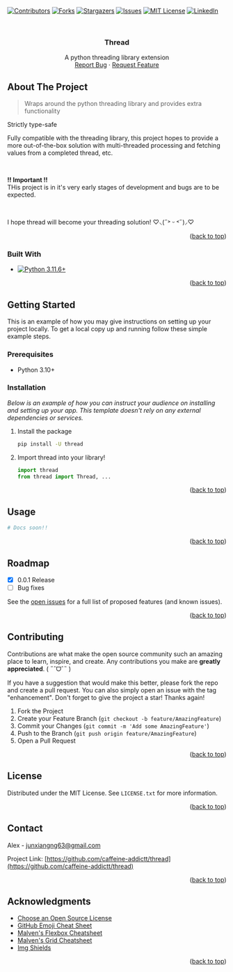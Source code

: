 <a name="readme-top"></a>



<!-- PROJECT SHIELDS -->
<!--
*** I'm using markdown "reference style" links for readability.
*** Reference links are enclosed in brackets [ ] instead of parentheses ( ).
*** See the bottom of this document for the declaration of the reference variables
*** for contributors-url, forks-url, etc. This is an optional, concise syntax you may use.
*** https://www.markdownguide.org/basic-syntax/#reference-style-links
-->
[![Contributors][contributors-shield]][contributors-url]
[![Forks][forks-shield]][forks-url]
[![Stargazers][stars-shield]][stars-url]
[![Issues][issues-shield]][issues-url]
[![MIT License][license-shield]][license-url]
[![LinkedIn][linkedin-shield]][linkedin-url]

<!-- PROJECT LOGO -->
<br />
<div align="center">
  <h3 align="center">Thread</h3>

  <p align="center">
    A python threading library extension
    <br />
    <a href="https://github.com/caffeine-addictt/thread/issues">Report Bug</a>
    ·
    <a href="https://github.com/caffeine-addictt/thread/issues">Request Feature</a>
  </p>
</div>



<!-- ABOUT THE PROJECT -->
## About The Project
> Wraps around the python threading library and provides extra functionality

Strictly type-safe

Fully compatible with the threading library, this project hopes to provide a more out-of-the-box solution with multi-threaded processing and fetching values from a completed thread, etc.

<br />

**!! Important !!**<br />
THis project is in it's very early stages of development and bugs are to be expected.

<br />

I hope thread will become your threading solution! ♡⸜(˶˃ ᵕ ˂˶)⸝♡

<p align="right">(<a href="#readme-top">back to top</a>)</p>



### Built With

* [![Python 3.11.6+](https://img.shields.io/badge/python-3.11.6+-blue.svg)](https://www.python.org/downloads/release/python-3116/)

<p align="right">(<a href="#readme-top">back to top</a>)</p>



<!-- GETTING STARTED -->
## Getting Started

This is an example of how you may give instructions on setting up your project locally.
To get a local copy up and running follow these simple example steps.

### Prerequisites

* Python 3.10+

### Installation

_Below is an example of how you can instruct your audience on installing and setting up your app. This template doesn't rely on any external dependencies or services._

1. Install the package
   ```sh
   pip install -U thread
   ```
2. Import thread into your library!
   ```py
   import thread
   from thread import Thread, ...
   ```

<p align="right">(<a href="#readme-top">back to top</a>)</p>



<!-- USAGE EXAMPLES -->
## Usage

```bash
# Docs soon!!
```

<p align="right">(<a href="#readme-top">back to top</a>)</p>



<!-- ROADMAP -->
## Roadmap

- [x] 0.0.1 Release
- [ ] Bug fixes

See the [open issues](https://github.com/caffeine-addictt/thread/issues) for a full list of proposed features (and known issues).

<p align="right">(<a href="#readme-top">back to top</a>)</p>



<!-- CONTRIBUTING -->
## Contributing

Contributions are what make the open source community such an amazing place to learn, inspire, and create. Any contributions you make are **greatly appreciated**. ( ˶ˆᗜˆ˵ )

If you have a suggestion that would make this better, please fork the repo and create a pull request. You can also simply open an issue with the tag "enhancement".
Don't forget to give the project a star! Thanks again!

1. Fork the Project
2. Create your Feature Branch (`git checkout -b feature/AmazingFeature`)
3. Commit your Changes (`git commit -m 'Add some AmazingFeature'`)
4. Push to the Branch (`git push origin feature/AmazingFeature`)
5. Open a Pull Request

<p align="right">(<a href="#readme-top">back to top</a>)</p>



<!-- LICENSE -->
## License

Distributed under the MIT License. See `LICENSE.txt` for more information.

<p align="right">(<a href="#readme-top">back to top</a>)</p>



<!-- CONTACT -->
## Contact

Alex - junxiangng63@gmail.com

Project Link: [https://github.com/caffeine-addictt/thread](https://github.com/caffeine-addictt/thread)

<p align="right">(<a href="#readme-top">back to top</a>)</p>



<!-- ACKNOWLEDGMENTS -->
## Acknowledgments

* [Choose an Open Source License](https://choosealicense.com)
* [GitHub Emoji Cheat Sheet](https://www.webpagefx.com/tools/emoji-cheat-sheet)
* [Malven's Flexbox Cheatsheet](https://flexbox.malven.co/)
* [Malven's Grid Cheatsheet](https://grid.malven.co/)
* [Img Shields](https://shields.io)

<p align="right">(<a href="#readme-top">back to top</a>)</p>



<!-- MARKDOWN LINKS & IMAGES -->
<!-- https://www.markdownguide.org/basic-syntax/#reference-style-links -->
[contributors-shield]: https://img.shields.io/github/contributors/caffeine-addictt/thread.svg?style=for-the-badge
[contributors-url]: https://github.com/caffeine-addictt/thread/graphs/contributors
[forks-shield]: https://img.shields.io/github/forks/caffeine-addictt/thread.svg?style=for-the-badge
[forks-url]: https://github.com/caffeine-addictt/thread/network/members
[stars-shield]: https://img.shields.io/github/stars/caffeine-addictt/thread.svg?style=for-the-badge
[stars-url]: https://github.com/caffeine-addictt/thread/stargazers
[issues-shield]: https://img.shields.io/github/issues/caffeine-addictt/thread.svg?style=for-the-badge
[issues-url]: https://github.com/caffeine-addictt/thread/issues
[license-shield]: https://img.shields.io/github/license/caffeine-addictt/thread.svg?style=for-the-badge
[license-url]: https://github.com/caffeine-addictt/thread/blob/master/LICENSE.txt
[linkedin-shield]: https://img.shields.io/badge/-LinkedIn-black.svg?style=for-the-badge&logo=linkedin&colorB=555
[linkedin-url]: https://www.linkedin.com/in/ngjx
